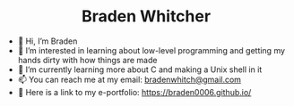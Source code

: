 # <center>Braden Whitcher</center>
- 👋 Hi, I’m Braden
- 👀 I’m interested in learning about low-level programming and getting my hands dirty with how things are made
- 🌱 I’m currently learning more about C and making a Unix shell in it
- 📫 You can reach me at my email: bradenwhitch@gmail.com
- 💼 Here is a link to my e-portfolio: https://braden0006.github.io/

<!---
Braden0006/Braden0006 is a ✨ special ✨ repository because its `README.md` (this file) appears on your GitHub profile.
You can click the Preview link to take a look at your changes.
--->
